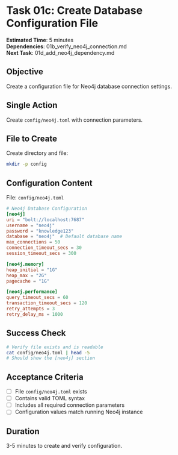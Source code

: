 # Task 01c: Create Database Configuration File

**Estimated Time**: 5 minutes  
**Dependencies**: 01b_verify_neo4j_connection.md  
**Next Task**: 01d_add_neo4j_dependency.md  

## Objective
Create a configuration file for Neo4j database connection settings.

## Single Action
Create `config/neo4j.toml` with connection parameters.

## File to Create
Create directory and file:
```bash
mkdir -p config
```

## Configuration Content
File: `config/neo4j.toml`
```toml
# Neo4j Database Configuration
[neo4j]
uri = "bolt://localhost:7687"
username = "neo4j"
password = "knowledge123"
database = "neo4j"  # Default database name
max_connections = 50
connection_timeout_secs = 30
session_timeout_secs = 300

[neo4j.memory]
heap_initial = "1G"
heap_max = "2G" 
pagecache = "1G"

[neo4j.performance]
query_timeout_secs = 60
transaction_timeout_secs = 120
retry_attempts = 3
retry_delay_ms = 1000
```

## Success Check
```bash
# Verify file exists and is readable
cat config/neo4j.toml | head -5
# Should show the [neo4j] section
```

## Acceptance Criteria
- [ ] File `config/neo4j.toml` exists
- [ ] Contains valid TOML syntax
- [ ] Includes all required connection parameters
- [ ] Configuration values match running Neo4j instance

## Duration
3-5 minutes to create and verify configuration.